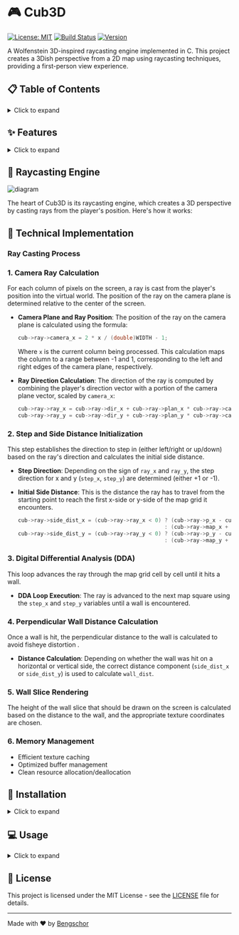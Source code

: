 # 🎮 Cub3D

[![License: MIT](https://img.shields.io/badge/License-MIT-yellow.svg)](https://opensource.org/licenses/MIT)
[![Build Status](https://img.shields.io/badge/build-passing-brightgreen)]()
[![Version](https://img.shields.io/badge/version-1.0.0-blue)]()

A Wolfenstein 3D-inspired raycasting engine implemented in C. This project creates a 3Dish perspective from a 2D map using raycasting techniques, providing a first-person view experience.

## 📋 Table of Contents
<details>
<summary>Click to expand</summary>

- [Features](#features)
- [Installation](#installation)
- [Usage](#usage)
- [Raycasting Engine](#raycasting-engine)
- [Technical Implementation](#technical-implementation)
- [License](#license)

</details>

## ✨ Features
<details>
<summary>Click to expand</summary>

- **3D Rendering**: Real-time rendering using raycasting techniques
- **Textured Walls**: Support for different wall textures
- **Player Movement**: Smooth movement and rotation controls
- **Map Parsing**: Custom map format support with validation
- **Collision Detection**: Prevents walking through walls
- **Minimap**: Optional 2D representation of the game world
- **Performance Optimization**: Efficient rendering algorithms
- **Error Handling**: Robust input validation and error messaging

</details>

## 🎯 Raycasting Engine
![diagram](https://github.com/user-attachments/assets/f6c007be-ee82-4c41-a90b-735c7c25c054)

The heart of Cub3D is its raycasting engine, which creates a 3D perspective by casting rays from the player's position. Here's how it works:

## 🔧 Technical Implementation

### Ray Casting Process

### 1. Camera Ray Calculation
For each column of pixels on the screen, a ray is cast from the player's position into the virtual world. The position of the ray on the camera plane is determined relative to the center of the screen.

- **Camera Plane and Ray Position**:
  The position of the ray on the camera plane is calculated using the formula:
  
  ```C
  cub->ray->camera_x = 2 * x / (double)WIDTH - 1;
  ```
  
  Where `x` is the current column being processed. This calculation maps the column to a range between -1 and 1, corresponding to the left and right edges of the camera plane, respectively.

- **Ray Direction Calculation**:
  The direction of the ray is computed by combining the player's direction vector with a portion of the camera plane vector, scaled by `camera_x`:
  
  ```C
  cub->ray->ray_x = cub->ray->dir_x + cub->ray->plan_x * cub->ray->camera_x;
  cub->ray->ray_y = cub->ray->dir_y + cub->ray->plan_y * cub->ray->camera_x;
  ```

### 2. Step and Side Distance Initialization
This step establishes the direction to step in (either left/right or up/down) based on the ray's direction and calculates the initial side distance.

- **Step Direction**:
  Depending on the sign of `ray_x` and `ray_y`, the step direction for x and y (`step_x`, `step_y`) are determined (either +1 or -1).

- **Initial Side Distance**:
  This is the distance the ray has to travel from the starting point to reach the first x-side or y-side of the map grid it encounters.

  ```C
  cub->ray->side_dist_x = (cub->ray->ray_x < 0) ? (cub->ray->p_x - cub->ray->map_x) * cub->ray->delta_x
                                                : (cub->ray->map_x + 1.0 - cub->ray->p_x) * cub->ray->delta_x;
  cub->ray->side_dist_y = (cub->ray->ray_y < 0) ? (cub->ray->p_y - cub->ray->map_y) * cub->ray->delta_y
                                                : (cub->ray->map_y + 1.0 - cub->ray->p_y) * cub->ray->delta_y;
  ```

### 3. Digital Differential Analysis (DDA)
This loop advances the ray through the map grid cell by cell until it hits a wall.

- **DDA Loop Execution**:
  The ray is advanced to the next map square using the `step_x` and `step_y` variables until a wall is encountered.

### 4. Perpendicular Wall Distance Calculation
Once a wall is hit, the perpendicular distance to the wall is calculated to avoid fisheye distortion
.

- **Distance Calculation**:
  Depending on whether the wall was hit on a horizontal or vertical side, the correct distance component (`side_dist_x` or `side_dist_y`) is used to calculate `wall_dist`.

### 5. Wall Slice Rendering
The height of the wall slice that should be drawn on the screen is calculated based on the distance to the wall, and the appropriate texture coordinates are chosen.

### 6. Memory Management

- Efficient texture caching
- Optimized buffer management
- Clean resource allocation/deallocation


## 🚀 Installation
<details>
<summary>Click to expand</summary>

### Prerequisites
- GCC compiler
- Make
- MinilibX library (X11 development files)

### Steps

1. Clone the repository:
```bash
git clone https://github.com/Bengschor/cub3d.git
cd cub3d
```

2. Install dependencies (Ubuntu/Debian):
```bash
sudo apt-get install gcc make xorg libxext-dev libbsd-dev
```

3. Compile the project:
```bash
make bonus
```

</details>

## 💻 Usage
<details>
<summary>Click to expand</summary>

1. Launch the game with a map file:
```bash
./cub3D maps/default.cub
```

2. Controls:
```
W/S - Move forward/backward
A/D - Strafe left/right
←/→ - Rotate camera left/right
↑/↓ - Activate/desactivate map
M (if map is activated) - Full screen map

ESC - Exit game
```

3. Map file format:
```
NO ./path_to_north_texture.xpm    # North texture
SO ./path_to_south_texture.xpm    # South texture
WE ./path_to_west_texture.xpm     # West texture
EA ./path_to_east_texture.xpm     # East texture

# Map layout (1 for walls, 0 for empty space, N/S/E/W for player start position)
111111
100001
10N001
100001
111111
```

</details>

## 📄 License

This project is licensed under the MIT License - see the [LICENSE](LICENSE) file for details.

---
Made with ❤️ by [Bengschor](https://github.com/Bengschor)
